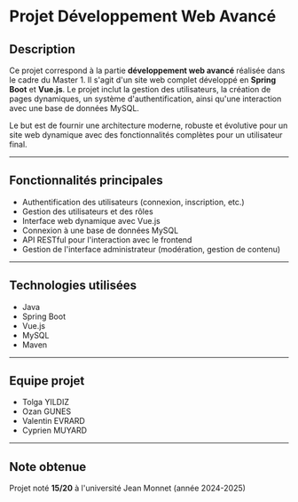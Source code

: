# Projet Développement Web Avancé

## Description

Ce projet correspond à la partie **développement web avancé** réalisée dans le cadre du Master 1. Il s'agit d'un site web complet développé en **Spring Boot** et **Vue.js**. Le projet inclut la gestion des utilisateurs, la création de pages dynamiques, un système d'authentification, ainsi qu'une interaction avec une base de données MySQL.

Le but est de fournir une architecture moderne, robuste et évolutive pour un site web dynamique avec des fonctionnalités complètes pour un utilisateur final.

---

## Fonctionnalités principales

- Authentification des utilisateurs (connexion, inscription, etc.)
- Gestion des utilisateurs et des rôles
- Interface web dynamique avec Vue.js
- Connexion à une base de données MySQL
- API RESTful pour l'interaction avec le frontend
- Gestion de l'interface administrateur (modération, gestion de contenu)

---

## Technologies utilisées

- Java
- Spring Boot
- Vue.js
- MySQL
- Maven

---

## Equipe projet

- Tolga YILDIZ
- Ozan GUNES
- Valentin EVRARD
- Cyprien MUYARD

---

## Note obtenue

Projet noté **15/20** à l'université Jean Monnet (année 2024-2025)


